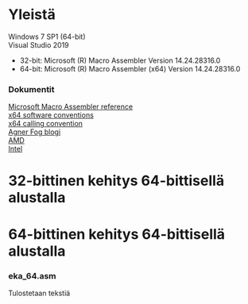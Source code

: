 # Yleistä

Windows 7 SP1 (64-bit)  
Visual Studio 2019  
   * 32-bit: Microsoft (R) Macro Assembler Version 14.24.28316.0
   * 64-bit: Microsoft (R) Macro Assembler (x64) Version 14.24.28316.0


### Dokumentit  

[Microsoft Macro Assembler reference](https://docs.microsoft.com/en-us/cpp/assembler/masm/microsoft-macro-assembler-reference)  
[x64 software conventions](https://docs.microsoft.com/en-us/cpp/build/x64-software-conventions)  
[x64 calling convention](https://docs.microsoft.com/en-us/cpp/build/x64-calling-convention)  
[Agner Fog blogi](https://www.agner.org/optimize/)  
[AMD](https://www.amd.com/en/support/tech-docs)  
[Intel](https://software.intel.com/en-us/articles/intel-sdm)

# 32-bittinen kehitys 64-bittisellä alustalla

# 64-bittinen kehitys 64-bittisellä alustalla


### eka_64.asm

Tulostetaan tekstiä

